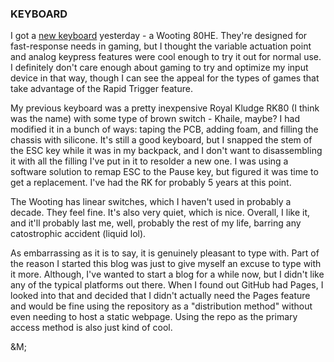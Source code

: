 ### KEYBOARD

I got a [new keyboard](https://github.com/mosevique/milomitir/blob/main/_media/20241120-keyboard.jpg) yesterday - a Wooting 80HE. They're designed for fast-response needs in gaming, but I thought the variable actuation point and analog keypress features were cool enough to try it out for normal use. I definitely don't care enough about gaming to try and optimize my input device in that way, though I can see the appeal for the types of games that take advantage of the Rapid Trigger feature.

My previous keyboard was a pretty inexpensive Royal Kludge RK80 (I think was the name) with some type of brown switch - Khaile, maybe? I had modified it in a bunch of ways: taping the PCB, adding foam, and filling the chassis with silicone. It's still a good keyboard, but I snapped the stem of the ESC key while it was in my backpack, and I don't want to disassembling it with all the filling I've put in it to resolder a new one. I was using a software solution to remap ESC to the Pause key, but figured it was time to get a replacement. I've had the RK for probably 5 years at this point. 

The Wooting has linear switches, which I haven't used in probably a decade. They feel fine. It's also very quiet, which is nice. Overall, I like it, and it'll probably last me, well, probably the rest of my life, barring any catostrophic accident (liquid lol). 

As embarrassing as it is to say, it is genuinely pleasant to type with. Part of the reason I started this blog was just to give myself an excuse to type with it more. Although, I've wanted to start a blog for a while now, but I didn't like any of the typical platforms out there. When I found out GitHub had Pages, I looked into that and decided that I didn't actually need the Pages feature and would be fine using the repository as a "distribution method" without even needing to host a static webpage. Using the repo as the primary access method is also just kind of cool.

&M;
